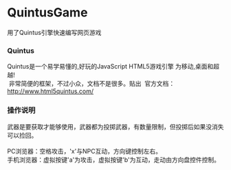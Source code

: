 # QuintusGame
用了Quintus引擎快速编写网页游戏

### Quintus
  Quintus是一个易学易懂的,好玩的JavaScript HTML5游戏引擎 为移动,桌面和超越!<br>
  非常简便的框架，不过小众，文档不是很多。贴出
  官方文档： http://www.html5quintus.com/
### 操作说明

武器是要获取才能够使用，武器都为投掷武器，有数量限制，但投掷后如果没消失可以捡回。<br><br>
PC浏览器：空格攻击，'x'与NPC互动，方向键控制左右。<br>
手机浏览器：虚拟按键'a'为攻击，虚拟按键'b'为互动，走动由方向盘控件控制。<br>
